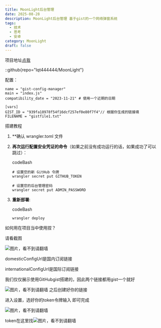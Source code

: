 ```yaml
---
title: MoonLight后台管理
date: 2025-08-28
description: MoonLight后台管理 基于gist的一个网络弹窗系统
tags:
  - 技术
  - 思考
  - 安卓
category: MoonLight
draft: false
---
```

项目地址[点我](https://github.com/lqt444444/MoonLight)

::github{repo="lqt444444/MoonLight"}

配置：

```
name = "gist-config-manager"
main = "index.js"
compatibility_date = "2023-11-21" # 使用一个近期的日期

[vars]
GIST_ID = "939fa18978f54f16dcf257ef0e80f7f4"// 根据你生成的链接填
FILENAME = "gistfile1.txt"
```

搭建教程

1. **确认 wrangler.toml 文件
    
2. **再次运行配置安全凭证的命令**（如果之前没有成功运行的话，如果成功了可以跳过）：
    
    codeBash
    
    ```
    # 设置您的新 GitHub 令牌
    wrangler secret put GITHUB_TOKEN
    
    # 设置您的后台管理密码
    wrangler secret put ADMIN_PASSWORD
    ```
    
3. **重新部署**:
    
    codeBash
    
    ```
    wrangler deploy
    ```


 如何用在项目当中使用捏？


请看截图

![图片，看不到请翻墙](https://image.342191.xyz/file/AgACAgUAAyEGAASrPZpLAAMeaLAzEHpLU_nM0Je-o5ro-lfTHGoAAmPJMRtPWYBV7EPorvpMHo8BAAMCAAN3AAM2BA.png)

domesticConfigUrl是国内订阅链接

internationalConfigUrl是国际订阅链接

我们仅仅展示使用GitHubgist搭建的，因此两个链接都用gist一个就好

![图片，看不到请翻墙](https://image.342191.xyz/file/AgACAgUAAyEGAASrPZpLAAMfaLA0GxgZS07f7nrdRdN8t5TP-p0AAmjJMRtPWYBVesJ6M6cWkYcBAAMCAAN4AAM2BA.png)
之后创建好你的链接

进入设置，选好你的token令牌输入
即可完成

![图片，看不到请翻墙](https://image.342191.xyz/file/AgACAgUAAyEGAASrPZpLAAMgaLA0mGzRyu91WFMzr4ThhzvBRLEAAoXJMRtPWYBVVt_xNL8Er-ABAAMCAAN5AAM2BA.png)

token在这里找![图片，看不到请翻墙](https://image.342191.xyz/file/AgACAgUAAyEGAASrPZpLAAMhaLA1B2xHacXDhB8vWHUoafnBZkEAAonJMRtPWYBV_sKF-NjQhlkBAAMCAAN3AAM2BA.png)